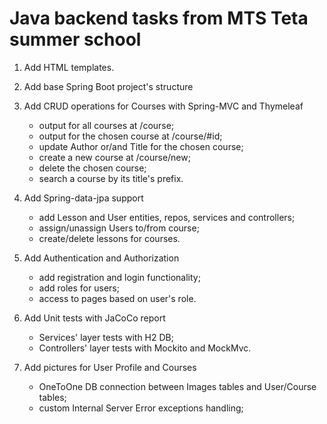 # Java backend tasks from MTS Teta summer school
1. Add HTML templates.
2. Add base Spring Boot project's structure
3. Add CRUD operations for Courses with Spring-MVC and Thymeleaf
    * output for all courses at /course;
    * output for the chosen course at /course/#id;
    * update Author or/and Title for the chosen course;
    * create a new course at /course/new;
    * delete the chosen course;
    * search a course by its title's prefix.
   
4. Add Spring-data-jpa support
   * add Lesson and User entities, repos, services and controllers;
   * assign/unassign Users to/from course;
   * create/delete lessons for courses.
   
5. Add Authentication and Authorization
   * add registration and login functionality;
   * add roles for users;
   * access to pages based on user's role.
   
6. Add Unit tests with JaCoCo report
   * Services' layer tests with H2 DB;
   * Controllers' layer tests with Mockito and MockMvc.
   
7. Add pictures for User Profile and Courses
   * OneToOne DB connection between Images tables and User/Course tables;
   * custom Internal Server Error exceptions handling;
